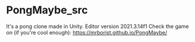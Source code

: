 # PongMaybe_src
It's a pong clone made in Unity.
Editor version 2021.3.14f1
Check the game on (if you're cool enough): https://mrborist.github.io/PongMaybe/
